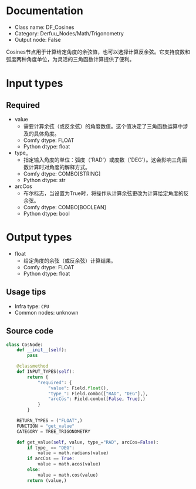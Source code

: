 
# Documentation
- Class name: DF_Cosines
- Category: Derfuu_Nodes/Math/Trigonometry
- Output node: False

Cosines节点用于计算给定角度的余弦值，也可以选择计算反余弦。它支持度数和弧度两种角度单位，为灵活的三角函数计算提供了便利。

# Input types
## Required
- value
    - 需要计算余弦（或反余弦）的角度数值。这个值决定了三角函数运算中涉及的具体角度。
    - Comfy dtype: FLOAT
    - Python dtype: float
- type_
    - 指定输入角度的单位：弧度（'RAD'）或度数（'DEG'）。这会影响三角函数计算时对角度的解释方式。
    - Comfy dtype: COMBO[STRING]
    - Python dtype: str
- arcCos
    - 布尔标志，当设置为True时，将操作从计算余弦更改为计算给定角度的反余弦。
    - Comfy dtype: COMBO[BOOLEAN]
    - Python dtype: bool

# Output types
- float
    - 给定角度的余弦（或反余弦）计算结果。
    - Comfy dtype: FLOAT
    - Python dtype: float


## Usage tips
- Infra type: `CPU`
- Common nodes: unknown


## Source code
```python
class CosNode:
    def __init__(self):
        pass

    @classmethod
    def INPUT_TYPES(self):
        return {
            "required": {
                "value": Field.float(),
                "type_": Field.combo(["RAD", "DEG"],),
                "arcCos": Field.combo([False, True],)
            }
        }

    RETURN_TYPES = ("FLOAT",)
    FUNCTION = "get_value"
    CATEGORY = TREE_TRIGONOMETRY

    def get_value(self, value, type_="RAD", arcCos=False):
        if type_ == "DEG":
            value = math.radians(value)
        if arcCos == True:
            value = math.acos(value)
        else:
            value = math.cos(value)
        return (value,)

```
